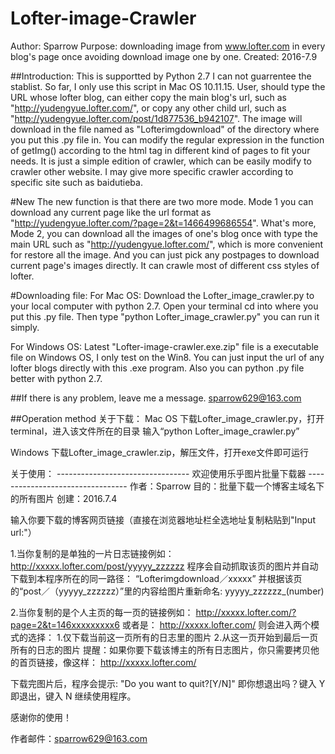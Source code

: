 # Lofter-image-Crawler
Author: Sparrow 
Purpose: downloading image from www.lofter.com in every blog's page once avoiding download image one by one. 
Created: 2016-7.9 

##Introduction:
This is supportted by Python 2.7 I can not guarrentee the stablist. So far, I only use this script in Mac OS 10.11.15. User, should type the URL whose lofter blog, can either copy the main blog's url, such as "http://yudengyue.lofter.com/", or copy any other child url, such as "http://yudengyue.lofter.com/post/1d877536_b942107". The image will download in the file named as "Lofterimgdownload" of the directory where you put this .py file in. You can modify the regular expression in the function of getImg() according to the html tag in different kind of pages to fit your needs. It is just a simple edition of crawler, which can be easily modify to crawler other website. I may give more specific crawler according to specific site such as baidutieba.

#New
The new function is that there are two more mode.  Mode 1 you can download any current page like the url format as "http://yudengyue.lofter.com/?page=2&t=1466499686554". What's more, Mode 2, you can download all the images of one's blog once with type the main URL such as "http://yudengyue.lofter.com/", which is more convenient for restore all the image.
And you can just pick any postpages to download current page's images directly. It can crawle most of different css styles of lofter.

#Downloading file:
For Mac OS:
Download the Lofter_image_crawler.py to your local computer with python 2.7. Open your terminal cd into where you put this .py file. Then type "python Lofter_image_crawler.py" you can run it simply.

For Windows OS:
Latest "Lofter-image-crawler.exe.zip" file is a executable file on Windows OS, I only test on the Win8. You can just input the url of any lofter blogs directly with this .exe program.
Also you can python .py file better with python 2.7.

##If there is any problem, leave me a message.
sparrow629@163.com

##Operation method
关于下载：
Mac OS
下载Lofter_image_crawler.py，打开terminal，进入该文件所在的目录 输入“python Lofter_image_crawler.py”

Windows
下载Lofter_image_crawler.zip，解压文件，打开exe文件即可运行

关于使用：
             ---------------------------------
                  欢迎使用乐乎图片批量下载器
             ---------------------------------
             作者：Sparrow
             目的：批量下载一个博客主域名下的所有图片
             创建：2016.7.4

输入你要下载的博客网页链接（直接在浏览器地址栏全选地址复制粘贴到"Input url:"）

1.当你复制的是单独的一片日志链接例如：
http://xxxxx.lofter.com/post/yyyyy_zzzzzz
程序会自动抓取该页的图片并自动下载到本程序所在的同一路径：
“Lofterimgdownload／xxxxx”
并根据该页的“post／（yyyyy_zzzzzz）”里的内容给图片重新命名:
yyyyy_zzzzzz_(number)

2.当你复制的是个人主页的每一页的链接例如：
http://xxxxx.lofter.com/?page=2&t=146xxxxxxxxx6
或者是：
http://xxxxx.lofter.com/
则会进入两个模式的选择：
1.仅下载当前这一页所有的日志里的图片
2.从这一页开始到最后一页所有的日志的图片
提醒：如果你要下载该博主的所有日志图片，你只需要拷贝他的首页链接，像这样：
http://xxxxx.lofter.com/

下载完图片后，程序会提示: "Do you want to quit?[Y/N]"
即你想退出吗？键入 Y 即退出，键入 N 继续使用程序。

感谢你的使用！

作者邮件：sparrow629@163.com

